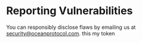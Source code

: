 # Reporting Vulnerabilities

You can responsibly disclose flaws by emailing us at security@oceanprotocol.com.
this my token
